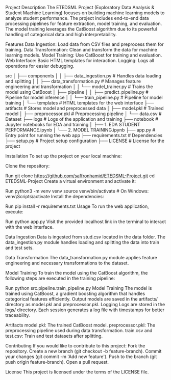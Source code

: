 Project Description
The ETEDSML Project (Exploratory Data Analysis & Student Machine Learning) focuses on building machine learning models to analyze student performance. The project includes end-to-end data processing pipelines for feature extraction, model training, and evaluation. The model training leverages the CatBoost algorithm due to its powerful handling of categorical data and high interpretability.

Features
Data Ingestion: Load data from CSV files and preprocess them for training.
Data Transformation: Clean and transform the data for machine learning models.
Model Training: Use CatBoost for training and evaluation.
Web Interface: Basic HTML templates for interaction.
Logging: Logs all operations for easier debugging.

src
│   ├── components
│   │   ├── data_ingestion.py        # Handles data loading and splitting
│   │   ├── data_transformation.py   # Manages feature engineering and transformation
│   │   └── model_trainer.py         # Trains the model using CatBoost
│   ├── pipeline
│   │   ├── predict_pipeline.py      # Pipeline for model inference
│   │   └── train_pipeline.py        # Pipeline for model training
│   └── templates                    # HTML templates for the web interface
├── artifacts                        # Stores model and preprocessed data
│   ├── model.pkl                    # Trained model
│   ├── preprocessor.pkl             # Preprocessing pipeline
│   └── data.csv                     # Dataset
├── logs                             # Logs of the application and training
├── notebook                         # Jupyter notebooks for EDA and training
│   ├── 1. EDA STUDENT PERFORMANCE.ipynb
│   └── 2. MODEL TRAINING.ipynb
├── app.py                           # Entry point for running the web app
├── requirements.txt                 # Dependencies
├── setup.py                         # Project setup configuration
├── LICENSE                          # License for the project

Installation
To set up the project on your local machine:

Clone the repository:

Run
git clone https://github.com/saffronhamid/ETEDSML-Project.git
cd ETEDSML-Project
Create a virtual environment and activate it:

Run
python3 -m venv venv
source venv/bin/activate   # On Windows: venv\Scripts\activate
Install the dependencies:

Run
pip install -r requirements.txt
Usage
To run the web application, execute:

Run
python app.py
Visit the provided localhost link in the terminal to interact with the web interface.

Data Ingestion
Data is ingested from stud.csv located in the data folder. The data_ingestion.py module handles loading and splitting the data into train and test sets.

Data Transformation
The data_transformation.py module applies feature engineering and necessary transformations to the dataset.

Model Training
To train the model using the CatBoost algorithm, the following steps are executed in the training pipeline:

Run
python src.pipeline.train_pipeline.py
Model Training
The model is trained using CatBoost, a gradient boosting algorithm that handles categorical features efficiently.
Output models are saved in the artifacts/ directory as model.pkl and preprocessor.pkl.
Logging
Logs are stored in the logs/ directory. Each session generates a log file with timestamps for better traceability.

Artifacts
model.pkl: The trained CatBoost model.
preprocessor.pkl: The preprocessing pipeline used during data transformation.
train.csv and test.csv: Train and test datasets after splitting.

Contributing
If you would like to contribute to this project:
Fork the repository.
Create a new branch (git checkout -b feature-branch).
Commit your changes (git commit -m 'Add new feature').
Push to the branch (git push origin feature-branch).
Open a pull request.

License
This project is licensed under the terms of the LICENSE file.

